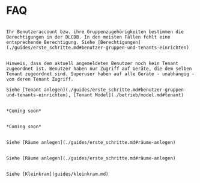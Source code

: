 # FAQ

`````{dropdown} Warum kann ich keinen Hersteller oder Zuliefer bearbeiten oder zuordnen?

Ihr Benutzeraccount bzw. ihre Gruppenzugehörigkeiten bestimmen die Berechtigungen in der DLCDB. In den meisten Fällen fehlt eine entsprechende Berechtigung. Siehe [Berechtigungen](./guides/erste_schritte.md#benutzer-gruppen-und-tenants-einrichten)
`````

`````{dropdown} No tenant set?

Hinweis, dass dem aktuell angemeldeten Benutzer noch kein Tenant zugeordnet ist. Benutzer haben nur Zugriff auf Geräte, die dem selben Tenant zugeordnet sind. Superuser haben auf alle Geräte - unabhängig - von deren Tenant Zugriff.

Siehe [Tenant anlegen](./guides/erste_schritte.md#benutzer-gruppen-und-tenants-einrichten), [Tenant Model](./betrieb/model.md#tenant)
`````

`````{dropdown} Wo ist die Historie eines Devices?

*Coming soon*
`````

`````{dropdown} Was ist ein "Record"?

*Coming soon*
`````

`````{dropdown} Was ist ein "Auto-Return-Raum"?

Siehe [Räume anlegen](./guides/erste_schritte.md#räume-anlegen)
`````

`````{dropdown} Was ist ein "Extern-Raum"?

Siehe [Räume anlegen](./guides/erste_schritte.md#räume-anlegen)
`````

`````{dropdown} Was ist "Kleinkram"?

Siehe [Kleinkram](guides/kleinkram.md) 
`````
